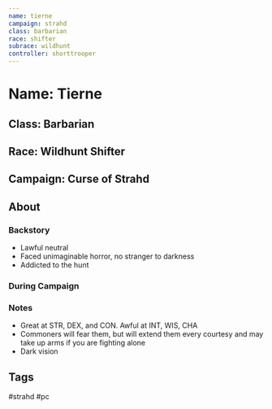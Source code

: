 ```yaml
---
name: tierne
campaign: strahd
class: barbarian
race: shifter
subrace: wildhunt
controller: shorttrooper
---
```

# Name: Tierne
## Class: Barbarian
## Race: Wildhunt Shifter
## Campaign: Curse of Strahd
## About
### Backstory
- Lawful neutral
- Faced unimaginable horror, no stranger to darkness
- Addicted to the hunt
### During Campaign
### Notes
- Great at STR, DEX, and CON. Awful at INT, WIS, CHA
- Commoners will fear them, but will extend them every courtesy and may take up arms if you are fighting alone
- Dark vision
## Tags
#strahd #pc